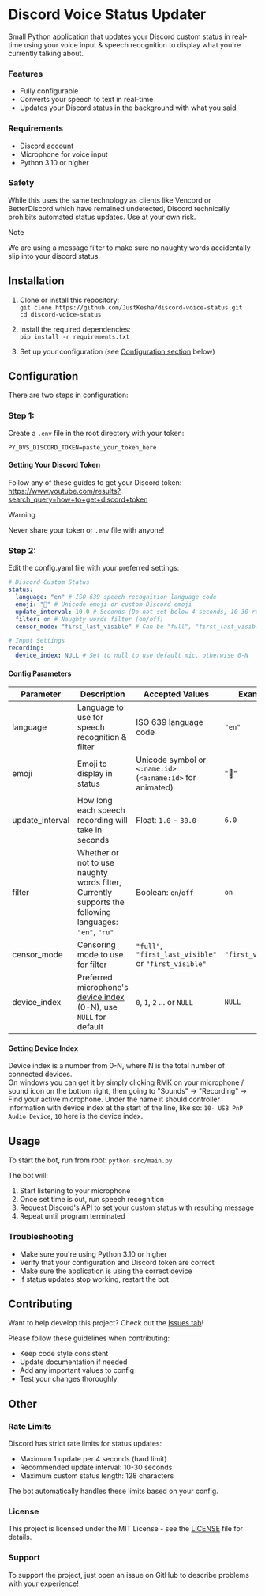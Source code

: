 # Discord Voice Status Updater

Small Python application that updates your Discord custom status in real-time using your voice input & speech recognition to display what you're currently talking about.

### Features

- Fully configurable
- Converts your speech to text in real-time
- Updates your Discord status in the background with what you said

### Requirements

- Discord account
- Microphone for voice input
- Python 3.10 or higher

### Safety

While this uses the same technology as clients like Vencord or BetterDiscord which have remained undetected, Discord technically prohibits automated status updates. Use at your own risk.

> [!NOTE]
> We are using a message filter to make sure no naughty words accidentally slip into your discord status.

## Installation

1. Clone or install this repository:<br>
`git clone https://github.com/JustKesha/discord-voice-status.git`<br>
`cd discord-voice-status`

2. Install the required dependencies:<br>
`pip install -r requirements.txt`

3. Set up your configuration (see [Configuration section](#configuration) below)

## Configuration

There are two steps in configuration:

### Step 1:

Create a `.env` file in the root directory with your token:
```env
PY_DVS_DISCORD_TOKEN=paste_your_token_here
```

#### Getting Your Discord Token

Follow any of these guides to get your Discord token:<br>
https://www.youtube.com/results?search_query=how+to+get+discord+token

> [!WARNING]
> Never share your token or `.env` file with anyone!

### Step 2:

Edit the config.yaml file with your preferred settings:

```yaml
# Discord Custom Status
status:
  language: "en" # ISO 639 speech recognition language code
  emoji: "💬" # Unicode emoji or custom Discord emoji
  update_interval: 10.0 # Seconds (Do not set below 4 seconds, 10-30 recommended)
  filter: on # Naughty words filter (on/off)
  censor_mode: "first_last_visible" # Can be "full", "first_last_visible" or "first_visible"

# Input Settings
recording:
  device_index: NULL # Set to null to use default mic, otherwise 0-N
```

#### Config Parameters

| Parameter | Description | Accepted Values | Example |
|-|-|-|-|
| language | Language to use for speech recognition & filter | ISO 639 language code | `"en"` |
| emoji | Emoji to display in status | Unicode symbol or `<:name:id>` (`<a:name:id>` for animated) | "💬" |
| update_interval | How long each speech recording will take in seconds | Float: `1.0` - `30.0` | `6.0` |
| filter | Whether or not to use naughty words filter,<br>Currently supports the following languages: `"en"`, `"ru"` | Boolean: `on`/`off` | `on` |
| censor_mode | Censoring mode to use for filter | `"full"`, `"first_last_visible"` or `"first_visible"` | `"first_visible"` |
| device_index | Preferred microphone's [device index](#getting-device-index) (0-N), use `NULL` for default | `0`, `1`, `2` ... or `NULL` | `NULL` |

#### Getting Device Index

Device index is a number from 0-N, where N is the total number of connected devices.<br>
On windows you can get it by simply clicking RMK on your microphone / sound icon on the bottom right, then going to "Sounds" → "Recording" → Find your active microphone.
Under the name it should controller information with device index at the start of the line, like so: `10- USB PnP Audio Device`, `10` here is the device index.

## Usage

To start the bot, run from root:
`python src/main.py`

The bot will:
1. Start listening to your microphone
2. Once set time is out, run speech recognition
3. Request Discord's API to set your custom status with resulting message
4. Repeat until program terminated

### Troubleshooting

- Make sure you're using Python 3.10 or higher
- Verify that your configuration and Discord token are correct
- Make sure the application is using the correct device
- If status updates stop working, restart the bot

## Contributing

Want to help develop this project? Check out the [Issues tab](../../issues)!

Please follow these guidelines when contributing:
- Keep code style consistent
- Update documentation if needed
- Add any important values to config
- Test your changes thoroughly

## Other

### Rate Limits

Discord has strict rate limits for status updates:
- Maximum 1 update per 4 seconds (hard limit)
- Recommended update interval: 10-30 seconds
- Maximum custom status length: 128 characters

The bot automatically handles these limits based on your config.

### License

This project is licensed under the MIT License - see the [LICENSE](LICENSE) file for details.

### Support

To support the project, just open an issue on GitHub to describe problems with your experience!

